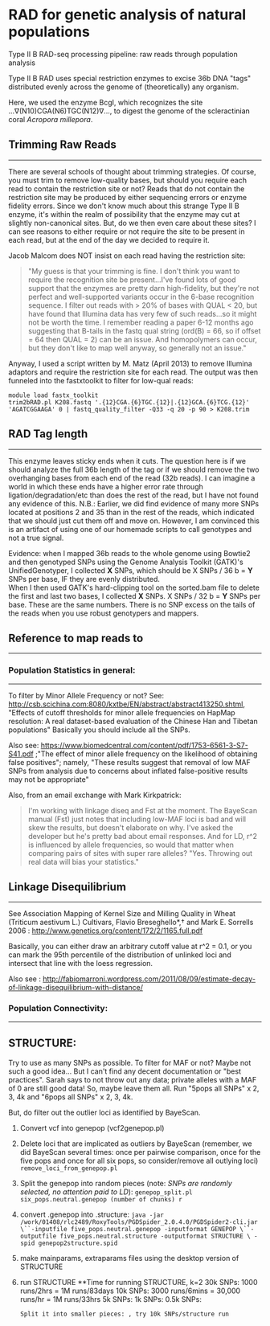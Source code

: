 RAD for genetic analysis of natural populations
===
Type II B RAD-seq processing pipeline: raw reads through population analysis

Type II B RAD uses special restriction enzymes to excise 36b DNA "tags" distributed evenly across the genome of (theoretically) any organism.  

Here, we used the enzyme BcgI, which recognizes the site ...∇(N10)CGA(N6)TGC(N12)∇..., to digest the genome of the scleractinian coral *Acropora millepora*.  


## Trimming Raw Reads
---
There are several schools of thought about trimming strategies.  Of course, you must trim to remove low-quality bases, but should you require each read to contain the restriction site or not?  Reads that do not contain the restriction site may be produced by either sequencing errors or enzyme fidelity errors.  Since we don't know much about this strange Type II B enzyme, it's within the realm of possibility that the enzyme may cut at slightly non-canonical sites.  But, do we then even care about these sites?  I can see reasons to either require or not require the site to be present in each read, but at the end of the day we decided to require it.  

 Jacob Malcom does NOT insist on each read having the restriction site: 
> "My guess is that your trimming is fine.  I don't think you want to require the recognition site 
	be present...I've found lots of good support that the enzymes are pretty darn high-fidelity, but 
	they're not perfect and well-supported variants occur in the 6-base recognition sequence.  I 
	filter out reads with > 20% of bases with QUAL < 20, but have found that Illumina data has very 
	few of such reads...so it might not be worth the time.  I remember reading a paper 6-12 months ago 
	suggesting that B-tails in the fastq qual string (ord(B) = 66, so if offset = 64 then QUAL = 2) 
	can be an issue.  And homopolymers can occur, but they don't like to map well anyway, so generally 
	not an issue."
	
Anyway, I used a script written by M. Matz (April 2013) to remove Illumina adaptors and require the restriction site for each read.  The output was then funneled into the fastxtoolkit to filter for low-qual reads:

```
module load fastx_toolkit
trim2bRAD.pl K208.fastq '.{12}CGA.{6}TGC.{12}|.{12}GCA.{6}TCG.{12}' 'AGATCGGAAGA' 0 | fastq_quality_filter -Q33 -q 20 -p 90 > K208.trim
```

## RAD Tag length
---
This enzyme leaves sticky ends when it cuts.  The question here is if we should analyze the full 36b length of the tag or if we should remove the two overhanging bases from each end of the read (32b reads).  I can imagine a world in which these ends have a higher error rate through ligation/degradation/etc than does the rest of the read, but I have not found any evidence of this.  N.B.:  Earlier, we did find evidence of many more SNPs located at positions 2 and 35 than in the rest of the reads, which indicated that we should just cut them off and move on.  However, I am convinced this is an artifact of using one of our homemade scripts to call genotypes and not a true signal.

Evidence: when I mapped 36b reads to the whole genome using Bowtie2 and then genotyped SNPs using the Genome Analysis Toolkit (GATK)'s UnifiedGenotyper, I collected **X** SNPs, which should be  X SNPs / 36 b = **Y** SNPs per base, IF they are evenly distributed.  
When I then used GATK's hard-clipping tool on the sorted.bam file to delete the first and last two bases, I collected **X** SNPs.  X SNPs / 32 b = **Y** SNPs per base.  These are the same numbers.  There is no SNP excess on the tails of the reads when you use robust genotypers and mappers.

## Reference to map reads to
---


### Population Statistics in general:
---

To filter by Minor Allele Frequency or not?  See: http://csb.scichina.com:8080/kxtbe/EN/abstract/abstract413250.shtml, "Effects of cutoff thresholds for minor allele frequencies on HapMap resolution: A real dataset-based evaluation of the Chinese Han and Tibetan populations"  Basically you should include all the SNPs.

Also see: https://www.biomedcentral.com/content/pdf/1753-6561-3-S7-S41.pdf ;"The effect of minor allele frequency on the likelihood of obtaining false positives"; namely, "These results suggest that removal of low MAF SNPs from analysis due to concerns about inflated false-positive results may not be appropriate"

Also, from an email exchange with Mark Kirkpatrick: 
> I'm working with linkage diseq and Fst at the moment.  The BayeScan manual (Fst) just notes that including low-MAF loci is bad and will skew the results, but doesn't elaborate on why.  I've asked the developer but he's pretty bad about email responses.  And for LD, r^2 is influenced by allele frequencies, so would that matter when comparing pairs of sites with super rare alleles?
"Yes.  Throwing out real data will bias your statistics."


## Linkage Disequilibrium
---
See Association Mapping of Kernel Size and Milling Quality in Wheat (Triticum aestivum L.) Cultivars, Flavio Breseghello*,† and Mark E. Sorrells 2006 : http://www.genetics.org/content/172/2/1165.full.pdf

Basically, you can either draw an arbitrary cutoff value at r^2 = 0.1, or you can mark the 95th percentile of the distribution of unlinked loci and intersect that line with the loess regression.

Also see : http://fabiomarroni.wordpress.com/2011/08/09/estimate-decay-of-linkage-disequilibrium-with-distance/


### Population Connectivity:
---
## STRUCTURE:
Try to use as many SNPs as possible.  To filter for MAF or not?  Maybe not such a good idea...  But I can't find any decent documentation or "best practices".  Sarah says to not throw out any data; private alleles with a MAF of 0 are still good data!  So, maybe leave them all.  Run "5pops all SNPs" x 2, 3, 4k and "6pops all SNPs" x 2, 3, 4k.  

But, do filter out the outlier loci as identified by BayeScan.  

1.  Convert vcf into genepop  (vcf2genepop.pl)
2.  Delete loci that are implicated as outliers by BayeScan (remember, we did BayeScan several times: once per pairwise comparison, once for the five pops and once for all six pops, so consider/remove all outlying loci) `remove_loci_from_genepop.pl`
3.  Split the genepop into random pieces (note: *SNPs are randomly selected, no attention paid to LD*): `genepop_split.pl six_pops.neutral.genepop (number of chunks) r`
4.  convert .genepop into .structure: `java -jar /work/01408/rlc2489/RoxyTools/PGDSpider_2.0.4.0/PGDSpider2-cli.jar \``-inputfile five_pops.neutral.genepop -inputformat GENEPOP \``-outputfile five_pops.neutral.structure -outputformat STRUCTURE \ -spid genepop2structure.spid`
5.  make mainparams, extraparams files using the desktop version of STRUCTURE
6.  run STRUCTURE
	**Time for running STRUCTURE, k=2
		30k SNPs:  1000 runs/2hrs = 1M runs/83days
		10k SNPs:  3000 runs/6mins = 30,000 runs/hr = 1M runs/33hrs
		 5k SNPs:
		 1k SNPs:
	       0.5k SNPs:

		Split it into smaller pieces: , try 10k SNPs/structure run





